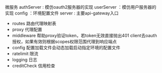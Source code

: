 微服务
authServer : 模仿oauth2服务器的实现
userServer ：模仿用户服务器的实现
config ：环境配置文件
server : 主要api-gateway入口
- routes 路由代理映射表
- proxy 代理配置
- middleware 帮助proxy验证token，若token无效直接抛出401 client去oauth授权，如果有效则根据scopes权限范围代理到响应端点
- config 配置加载文件会动态加载启动指定环境的配置文件
- ratelimit 限流
- logging 日志
- creditCheck 信用检查
